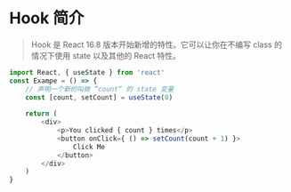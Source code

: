 # Hook 简介

> Hook 是 React 16.8 版本开始新增的特性。它可以让你在不编写 class 的情况下使用 state 以及其他的 React 特性。

```javascript
import React, { useState } from 'react'
const Exampe = () => {
    // 声明一个新的叫做 ”count“ 的 state 变量
    const [count, setCount] = useState(0)
    
    return (
        <div>
            <p>You clicked { count } times</p>
            <button onClick={ () => setCount(count + 1) }>
                Click Me
            </button>
        </div>
    )
}
```